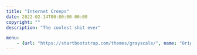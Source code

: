 ```yaml
---
title: "Internet Creeps"
date: 2022-02-14T00:00:00-00:00
copyright: ""
description: "The coolest shit ever"

menu:
    - {url: "https://startbootstrap.com/themes/grayscale/", name: "Original"}
---
```

